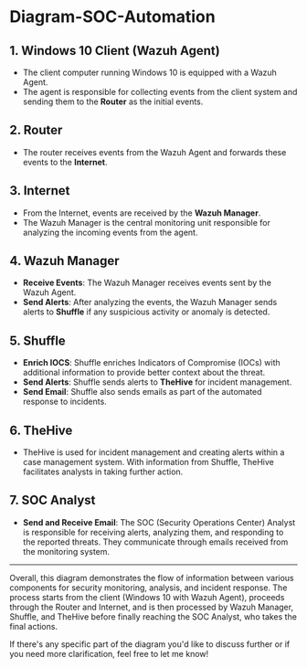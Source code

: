 # Diagram-SOC-Automation
## 1. Windows 10 Client (Wazuh Agent)
- The client computer running Windows 10 is equipped with a Wazuh Agent.
- The agent is responsible for collecting events from the client system and sending them to the **Router** as the initial events.

## 2. Router
- The router receives events from the Wazuh Agent and forwards these events to the **Internet**.

## 3. Internet
- From the Internet, events are received by the **Wazuh Manager**.
- The Wazuh Manager is the central monitoring unit responsible for analyzing the incoming events from the agent.

## 4. Wazuh Manager
- **Receive Events**: The Wazuh Manager receives events sent by the Wazuh Agent.
- **Send Alerts**: After analyzing the events, the Wazuh Manager sends alerts to **Shuffle** if any suspicious activity or anomaly is detected.

## 5. Shuffle
- **Enrich IOCS**: Shuffle enriches Indicators of Compromise (IOCs) with additional information to provide better context about the threat.
- **Send Alerts**: Shuffle sends alerts to **TheHive** for incident management.
- **Send Email**: Shuffle also sends emails as part of the automated response to incidents.

## 6. TheHive
- TheHive is used for incident management and creating alerts within a case management system. With information from Shuffle, TheHive facilitates analysts in taking further action.

## 7. SOC Analyst
- **Send and Receive Email**: The SOC (Security Operations Center) Analyst is responsible for receiving alerts, analyzing them, and responding to the reported threats. They communicate through emails received from the monitoring system.

---

Overall, this diagram demonstrates the flow of information between various components for security monitoring, analysis, and incident response. The process starts from the client (Windows 10 with Wazuh Agent), proceeds through the Router and Internet, and is then processed by Wazuh Manager, Shuffle, and TheHive before finally reaching the SOC Analyst, who takes the final actions.

If there's any specific part of the diagram you'd like to discuss further or if you need more clarification, feel free to let me know!
